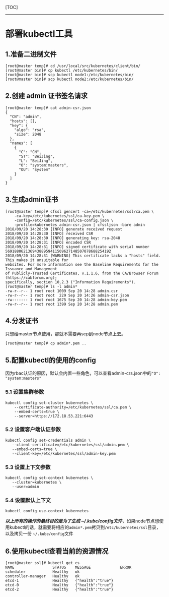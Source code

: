 
[TOC]

* * * * *
# 部署kubectl工具
## 1.准备二进制文件
```
[root@master temp]# cd /usr/local/src/kubernetes/client/bin/
[root@master bin]# cp kubectl /etc/kubernetes/bin/
[root@master bin]# scp kubectl node1:/etc/kubernetes/bin/
[root@master bin]# scp kubectl node2:/etc/kubernetes/bin/
```
## 2.创建 admin 证书签名请求
```
[root@master temp]# cat admin-csr.json 
{
  "CN": "admin",
  "hosts": [],
  "key": {
    "algo": "rsa",
    "size": 2048
  },
  "names": [
    {
      "C": "CN",
      "ST": "BeiJing",
      "L": "BeiJing",
      "O": "system:masters",
      "OU": "System"
    }
  ]
}
```

## 3.生成admin证书

```
[root@master temp]# cfssl gencert -ca=/etc/kubernetes/ssl/ca.pem \
    -ca-key=/etc/kubernetes/ssl/ca-key.pem \
    -config=/etc/kubernetes/ssl/ca-config.json \
    -profile=kubernetes admin-csr.json | cfssljson -bare admin
2018/09/20 14:28:30 [INFO] generate received request
2018/09/20 14:28:30 [INFO] received CSR
2018/09/20 14:28:30 [INFO] generating key: rsa-2048
2018/09/20 14:28:31 [INFO] encoded CSR
2018/09/20 14:28:31 [INFO] signed certificate with serial number 56918806213694388959411509627148507078688254192
2018/09/20 14:28:31 [WARNING] This certificate lacks a "hosts" field. This makes it unsuitable for
websites. For more information see the Baseline Requirements for the Issuance and Management
of Publicly-Trusted Certificates, v.1.1.6, from the CA/Browser Forum (https://cabforum.org);
specifically, section 10.2.3 ("Information Requirements").
[root@master temp]# ls -l admin*
-rw-r--r-- 1 root root 1009 Sep 20 14:28 admin.csr
-rw-r--r-- 1 root root  229 Sep 20 14:26 admin-csr.json
-rw------- 1 root root 1675 Sep 20 14:28 admin-key.pem
-rw-r--r-- 1 root root 1399 Sep 20 14:28 admin.pem
```

## 4.分发证书
只想给master节点使用，那就不需要再scp到node节点上去。
```
[root@master temp]# cp admin*.pem ..
```


## 5.配置kubectl的使用的config
因为rbac认证的原因，默认会内置一些角色，可以查看admin-crs.json中的`"O": "system:masters"`
### 5.1 设置集群参数
```
kubectl config set-cluster kubernetes \
    --certificate-authority=/etc/kubernetes/ssl/ca.pem \
    --embed-certs=true \
    --server=https://172.18.53.221:6443
```


### 5.2 设置客户端认证参数
```
kubectl config set-credentials admin \
   --client-certificate=/etc/kubernetes/ssl/admin.pem \
   --embed-certs=true \
   --client-key=/etc/kubernetes/ssl/admin-key.pem
```

### 5.3 设置上下文参数
```
kubectl config set-context kubernetes \
   --cluster=kubernetes \
   --user=admin
```

### 5.4 设置默认上下文
```
kubectl config use-context kubernetes
```

***以上所有的操作的最终目的是为了生成 ~/.kube/config文件***，如果node节点想使用kubectl的话，就需要将相应的`admin*.pem`拷贝到`/etc/kubernetes/ssl`目录，以及拷贝一份 `~/.kube/config`文件

## 6.使用kubectl查看当前的资源情况
```
[root@master ssl]# kubectl get cs
NAME                 STATUS    MESSAGE             ERROR
scheduler            Healthy   ok                  
controller-manager   Healthy   ok                  
etcd-1               Healthy   {"health":"true"}   
etcd-0               Healthy   {"health":"true"}   
etcd-2               Healthy   {"health":"true"}  
```
